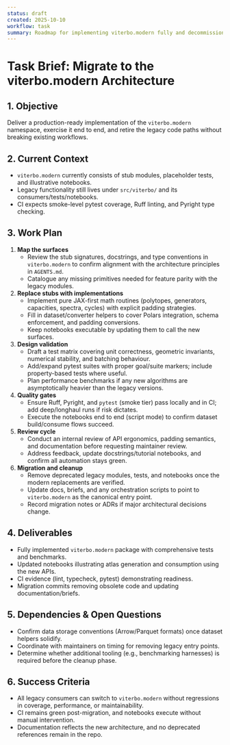 ```yaml
---
status: draft
created: 2025-10-10
workflow: task
summary: Roadmap for implementing viterbo.modern fully and decommissioning legacy modules.
---
```


# Task Brief: Migrate to the viterbo.modern Architecture

## 1. Objective

Deliver a production-ready implementation of the `viterbo.modern` namespace, exercise it end to end, and retire the legacy code paths without breaking existing workflows.

## 2. Current Context

- `viterbo.modern` currently consists of stub modules, placeholder tests, and illustrative notebooks.
- Legacy functionality still lives under `src/viterbo/` and its consumers/tests/notebooks.
- CI expects smoke-level pytest coverage, Ruff linting, and Pyright type checking.

## 3. Work Plan

1. **Map the surfaces**
   - Review the stub signatures, docstrings, and type conventions in `viterbo.modern` to confirm alignment with the architecture principles in `AGENTS.md`.
   - Catalogue any missing primitives needed for feature parity with the legacy modules.
2. **Replace stubs with implementations**
   - Implement pure JAX-first math routines (polytopes, generators, capacities, spectra, cycles) with explicit padding strategies.
   - Fill in dataset/converter helpers to cover Polars integration, schema enforcement, and padding conversions.
   - Keep notebooks executable by updating them to call the new surfaces.
3. **Design validation**
   - Draft a test matrix covering unit correctness, geometric invariants, numerical stability, and batching behaviour.
   - Add/expand pytest suites with proper goal/suite markers; include property-based tests where useful.
   - Plan performance benchmarks if any new algorithms are asymptotically heavier than the legacy versions.
4. **Quality gates**
   - Ensure Ruff, Pyright, and `pytest` (smoke tier) pass locally and in CI; add deep/longhaul runs if risk dictates.
   - Execute the notebooks end to end (script mode) to confirm dataset build/consume flows succeed.
5. **Review cycle**
   - Conduct an internal review of API ergonomics, padding semantics, and documentation before requesting maintainer review.
   - Address feedback, update docstrings/tutorial notebooks, and confirm all automation stays green.
6. **Migration and cleanup**
   - Remove deprecated legacy modules, tests, and notebooks once the modern replacements are verified.
   - Update docs, briefs, and any orchestration scripts to point to `viterbo.modern` as the canonical entry point.
   - Record migration notes or ADRs if major architectural decisions change.

## 4. Deliverables

- Fully implemented `viterbo.modern` package with comprehensive tests and benchmarks.
- Updated notebooks illustrating atlas generation and consumption using the new APIs.
- CI evidence (lint, typecheck, pytest) demonstrating readiness.
- Migration commits removing obsolete code and updating documentation/briefs.

## 5. Dependencies & Open Questions

- Confirm data storage conventions (Arrow/Parquet formats) once dataset helpers solidify.
- Coordinate with maintainers on timing for removing legacy entry points.
- Determine whether additional tooling (e.g., benchmarking harnesses) is required before the cleanup phase.

## 6. Success Criteria

- All legacy consumers can switch to `viterbo.modern` without regressions in coverage, performance, or maintainability.
- CI remains green post-migration, and notebooks execute without manual intervention.
- Documentation reflects the new architecture, and no deprecated references remain in the repo.
